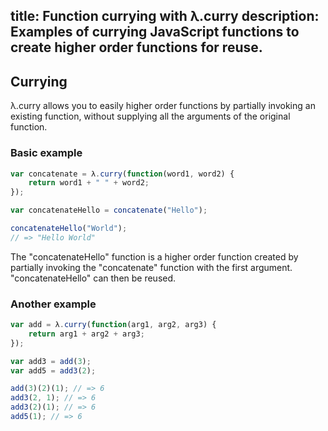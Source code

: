 title: Function currying with λ.curry
description: Examples of currying JavaScript functions to create higher order functions for reuse.
---

## Currying

λ.curry allows you to easily higher order functions by partially invoking an existing function, without supplying all the arguments of the original function.

### Basic example

```js
var concatenate = λ.curry(function(word1, word2) {
    return word1 + " " + word2;
});

var concatenateHello = concatenate("Hello");

concatenateHello("World");
// => "Hello World"
```

The "concatenateHello" function is a higher order function created by partially invoking the "concatenate" function with the first argument. "concatenateHello" can then be reused.

### Another example

```js
var add = λ.curry(function(arg1, arg2, arg3) {
    return arg1 + arg2 + arg3;
});

var add3 = add(3);
var add5 = add3(2);

add(3)(2)(1); // => 6
add3(2, 1); // => 6
add3(2)(1); // => 6
add5(1); // => 6
```
